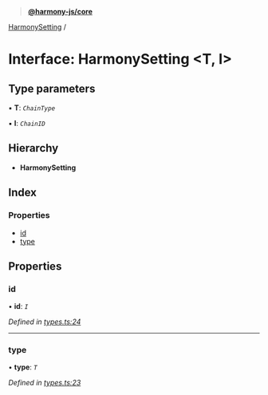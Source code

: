 > **[@harmony-js/core](../README.md)**

[HarmonySetting](harmonysetting.md) /

# Interface: HarmonySetting <**T, I**>

## Type parameters

▪ **T**: *`ChainType`*

▪ **I**: *`ChainID`*

## Hierarchy

* **HarmonySetting**

## Index

### Properties

* [id](harmonysetting.md#id)
* [type](harmonysetting.md#type)

## Properties

###  id

• **id**: *`I`*

*Defined in [types.ts:24](https://github.com/FireStack-Lab/Harmony-sdk-core/blob/edb8e7a/packages/harmony-core/src/types.ts#L24)*

___

###  type

• **type**: *`T`*

*Defined in [types.ts:23](https://github.com/FireStack-Lab/Harmony-sdk-core/blob/edb8e7a/packages/harmony-core/src/types.ts#L23)*
